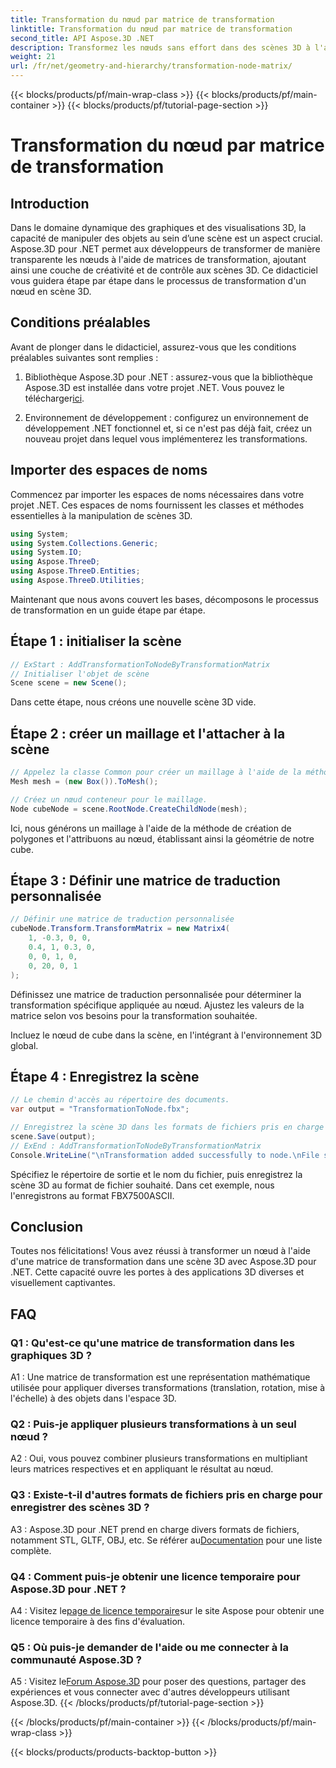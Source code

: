 ```yaml
---
title: Transformation du nœud par matrice de transformation
linktitle: Transformation du nœud par matrice de transformation
second_title: API Aspose.3D .NET
description: Transformez les nœuds sans effort dans des scènes 3D à l'aide d'Aspose.3D pour .NET. Apprenez les transformations de nœuds étape par étape avec le didacticiel.
weight: 21
url: /fr/net/geometry-and-hierarchy/transformation-node-matrix/
---
```


{{< blocks/products/pf/main-wrap-class >}}
{{< blocks/products/pf/main-container >}}
{{< blocks/products/pf/tutorial-page-section >}}

# Transformation du nœud par matrice de transformation

## Introduction

Dans le domaine dynamique des graphiques et des visualisations 3D, la capacité de manipuler des objets au sein d’une scène est un aspect crucial. Aspose.3D pour .NET permet aux développeurs de transformer de manière transparente les nœuds à l'aide de matrices de transformation, ajoutant ainsi une couche de créativité et de contrôle aux scènes 3D. Ce didacticiel vous guidera étape par étape dans le processus de transformation d'un nœud en scène 3D.

## Conditions préalables

Avant de plonger dans le didacticiel, assurez-vous que les conditions préalables suivantes sont remplies :

1.  Bibliothèque Aspose.3D pour .NET : assurez-vous que la bibliothèque Aspose.3D est installée dans votre projet .NET. Vous pouvez le télécharger[ici](https://releases.aspose.com/3d/net/).

2. Environnement de développement : configurez un environnement de développement .NET fonctionnel et, si ce n'est pas déjà fait, créez un nouveau projet dans lequel vous implémenterez les transformations.

## Importer des espaces de noms

Commencez par importer les espaces de noms nécessaires dans votre projet .NET. Ces espaces de noms fournissent les classes et méthodes essentielles à la manipulation de scènes 3D.

```csharp
using System;
using System.Collections.Generic;
using System.IO;
using Aspose.ThreeD;
using Aspose.ThreeD.Entities;
using Aspose.ThreeD.Utilities;
```

Maintenant que nous avons couvert les bases, décomposons le processus de transformation en un guide étape par étape.

## Étape 1 : initialiser la scène

```csharp
// ExStart : AddTransformationToNodeByTransformationMatrix
// Initialiser l'objet de scène
Scene scene = new Scene();

```

Dans cette étape, nous créons une nouvelle scène 3D vide.

## Étape 2 : créer un maillage et l'attacher à la scène

```csharp
// Appelez la classe Common pour créer un maillage à l'aide de la méthode de création de polygones pour définir l'instance de maillage
Mesh mesh = (new Box()).ToMesh();

// Créez un nœud conteneur pour le maillage.
Node cubeNode = scene.RootNode.CreateChildNode(mesh);
```

Ici, nous générons un maillage à l'aide de la méthode de création de polygones et l'attribuons au nœud, établissant ainsi la géométrie de notre cube.

## Étape 3 : Définir une matrice de traduction personnalisée

```csharp
// Définir une matrice de traduction personnalisée
cubeNode.Transform.TransformMatrix = new Matrix4(
    1, -0.3, 0, 0,
    0.4, 1, 0.3, 0,
    0, 0, 1, 0,
    0, 20, 0, 1
);        
```

Définissez une matrice de traduction personnalisée pour déterminer la transformation spécifique appliquée au nœud. Ajustez les valeurs de la matrice selon vos besoins pour la transformation souhaitée.

Incluez le nœud de cube dans la scène, en l'intégrant à l'environnement 3D global.

## Étape 4 : Enregistrez la scène

```csharp
// Le chemin d'accès au répertoire des documents.
var output = "TransformationToNode.fbx";

// Enregistrez la scène 3D dans les formats de fichiers pris en charge
scene.Save(output);
// ExEnd : AddTransformationToNodeByTransformationMatrix
Console.WriteLine("\nTransformation added successfully to node.\nFile saved at " + output);
```

Spécifiez le répertoire de sortie et le nom du fichier, puis enregistrez la scène 3D au format de fichier souhaité. Dans cet exemple, nous l'enregistrons au format FBX7500ASCII.

## Conclusion

Toutes nos félicitations! Vous avez réussi à transformer un nœud à l'aide d'une matrice de transformation dans une scène 3D avec Aspose.3D pour .NET. Cette capacité ouvre les portes à des applications 3D diverses et visuellement captivantes.

## FAQ

### Q1 : Qu'est-ce qu'une matrice de transformation dans les graphiques 3D ?

A1 : Une matrice de transformation est une représentation mathématique utilisée pour appliquer diverses transformations (translation, rotation, mise à l'échelle) à des objets dans l'espace 3D.

### Q2 : Puis-je appliquer plusieurs transformations à un seul nœud ?

A2 : Oui, vous pouvez combiner plusieurs transformations en multipliant leurs matrices respectives et en appliquant le résultat au nœud.

### Q3 : Existe-t-il d'autres formats de fichiers pris en charge pour enregistrer des scènes 3D ?

 A3 : Aspose.3D pour .NET prend en charge divers formats de fichiers, notamment STL, GLTF, OBJ, etc. Se référer au[Documentation](https://reference.aspose.com/3d/net/) pour une liste complète.

### Q4 : Comment puis-je obtenir une licence temporaire pour Aspose.3D pour .NET ?

 A4 : Visitez le[page de licence temporaire](https://purchase.aspose.com/temporary-license/)sur le site Aspose pour obtenir une licence temporaire à des fins d'évaluation.

### Q5 : Où puis-je demander de l'aide ou me connecter à la communauté Aspose.3D ?

 A5 : Visitez le[Forum Aspose.3D](https://forum.aspose.com/c/3d/18) pour poser des questions, partager des expériences et vous connecter avec d'autres développeurs utilisant Aspose.3D.
{{< /blocks/products/pf/tutorial-page-section >}}

{{< /blocks/products/pf/main-container >}}
{{< /blocks/products/pf/main-wrap-class >}}

{{< blocks/products/products-backtop-button >}}
